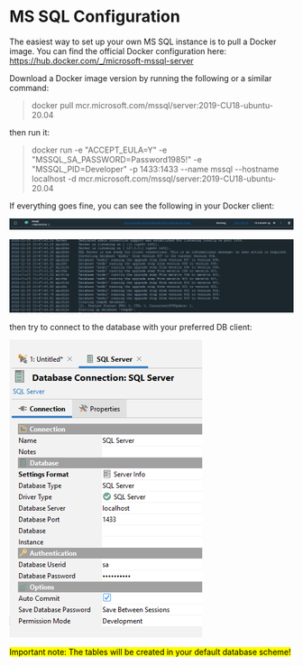 # MS SQL Configuration

The easiest way to set up your own MS SQL instance is to pull a Docker image. You can find the official Docker configuration here: https://hub.docker.com/_/microsoft-mssql-server

Download a Docker image version by running the following or a similar command:

> docker pull mcr.microsoft.com/mssql/server:2019-CU18-ubuntu-20.04

then run it:

> docker run -e "ACCEPT_EULA=Y" -e "MSSQL_SA_PASSWORD=Password1985!" -e "MSSQL_PID=Developer" -p 1433:1433 --name mssql --hostname localhost -d mcr.microsoft.com/mssql/server:2019-CU18-ubuntu-20.04

If everything goes fine, you can see the following in your Docker client:

![image-20221115120159059](assets/image-20221115120159059.png)

![image-20221115120242833](assets/image-20221115120242833.png)

then try to connect to the database with your preferred DB client:

![image-20221115120107276](assets/image-20221115120107276.png)

<mark>Important note: The tables will be created in your default database scheme!</mark>
